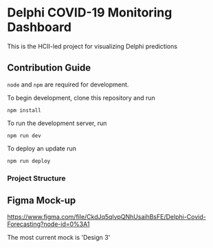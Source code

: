 # Delphi COVID-19 Monitoring Dashboard

This is the HCII-led project for visualizing Delphi predictions

## Contribution Guide

`node` and `npm` are required for development.

To begin development, clone this repository and run

`npm install`

To run the development server, run

`npm run dev`

To deploy an update run

`npm run deploy`

### Project Structure

## Figma Mock-up
https://www.figma.com/file/CkdJq5qlvpQNhUsaihBsFE/Delphi-Covid-Forecasting?node-id=0%3A1

The most current mock is 'Design 3'
